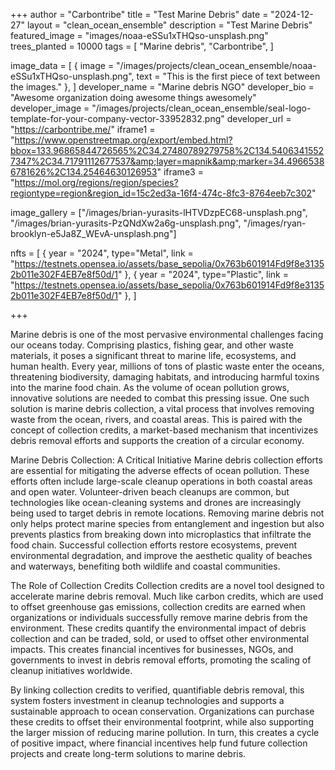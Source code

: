 +++
author = "Carbontribe"
title = "Test Marine Debris"
date = "2024-12-27"
layout = "clean_ocean_ensemble"
description = "Test Marine Debris"
featured_image = "images/noaa-eSSu1xTHQso-unsplash.png"
trees_planted = 10000
tags = [
    "Marine debris",
    "Carbontribe",
]

image_data = [
  { image = "/images/projects/clean_ocean_ensemble/noaa-eSSu1xTHQso-unsplash.png", text = "This is the first piece of text between the images." },
]
developer_name = "Marine debris NGO"
developer_bio = "Awesome organization doing awesome things awesomely"
developer_image = "/images/projects/clean_ocean_ensemble/seal-logo-template-for-your-company-vector-33952832.png"
developer_url = "https://carbontribe.me/"
iframe1 = "https://www.openstreetmap.org/export/embed.html?bbox=133.96865844726565%2C34.27480789279758%2C134.54063415527347%2C34.71791112677537&amp;layer=mapnik&amp;marker=34.49665386781626%2C134.25464630126953"
iframe3 = "https://mol.org/regions/region/species?regiontype=region&region_id=15c2ed3a-16f4-474c-8fc3-8764eeb7c302"

image_gallery = ["/images/brian-yurasits-lHTVDzpEC68-unsplash.png", "/images/brian-yurasits-PzQNdXw2a6g-unsplash.png", "/images/ryan-brooklyn-e5Ja8Z_WEvA-unsplash.png"]

nfts = [
  { year = "2024", type="Metal", link = "https://testnets.opensea.io/assets/base_sepolia/0x763b601914Fd9f8e31352b011e302F4EB7e8f50d/1" },
  { year = "2024", type="Plastic", link = "https://testnets.opensea.io/assets/base_sepolia/0x763b601914Fd9f8e31352b011e302F4EB7e8f50d/1" },
]

+++

Marine debris is one of the most pervasive environmental challenges facing our oceans today. Comprising plastics, fishing gear, and other waste materials, it poses a significant threat to marine life, ecosystems, and human health. Every year, millions of tons of plastic waste enter the oceans, threatening biodiversity, damaging habitats, and introducing harmful toxins into the marine food chain. As the volume of ocean pollution grows, innovative solutions are needed to combat this pressing issue. One such solution is marine debris collection, a vital process that involves removing waste from the ocean, rivers, and coastal areas. This is paired with the concept of collection credits, a market-based mechanism that incentivizes debris removal efforts and supports the creation of a circular economy.

Marine Debris Collection: A Critical Initiative
Marine debris collection efforts are essential for mitigating the adverse effects of ocean pollution. These efforts often include large-scale cleanup operations in both coastal areas and open water. Volunteer-driven beach cleanups are common, but technologies like ocean-cleaning systems and drones are increasingly being used to target debris in remote locations. Removing marine debris not only helps protect marine species from entanglement and ingestion but also prevents plastics from breaking down into microplastics that infiltrate the food chain. Successful collection efforts restore ecosystems, prevent environmental degradation, and improve the aesthetic quality of beaches and waterways, benefiting both wildlife and coastal communities.

The Role of Collection Credits
Collection credits are a novel tool designed to accelerate marine debris removal. Much like carbon credits, which are used to offset greenhouse gas emissions, collection credits are earned when organizations or individuals successfully remove marine debris from the environment. These credits quantify the environmental impact of debris collection and can be traded, sold, or used to offset other environmental impacts. This creates financial incentives for businesses, NGOs, and governments to invest in debris removal efforts, promoting the scaling of cleanup initiatives worldwide.

By linking collection credits to verified, quantifiable debris removal, this system fosters investment in cleanup technologies and supports a sustainable approach to ocean conservation. Organizations can purchase these credits to offset their environmental footprint, while also supporting the larger mission of reducing marine pollution. In turn, this creates a cycle of positive impact, where financial incentives help fund future collection projects and create long-term solutions to marine debris.